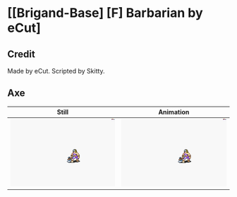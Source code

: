 # [\[Brigand-Base\] \[F\] Barbarian by eCut]

## Credit

Made by eCut.
Scripted by Skitty.
	
## Axe

| Still | Animation |
| :---: | :-------: |
| ![Axe still](./Axe_000.png) | ![Axe animation](./Axe.gif) |
